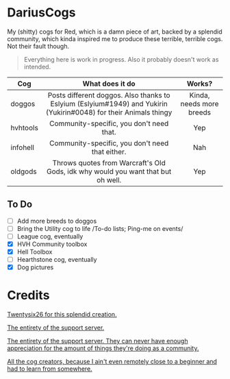 DariusCogs
======
My (shitty) cogs for Red, which is a damn piece of art, backed by a splendid community, which kinda inspired me to produce these terrible, terrible cogs. Not their fault though.
> Everything here is work in progress. Also it probably doesn't work as intended. 

| Cog           | What does it do        | Works? |
| ------------- |:----------------------:| :-----:|
| doggos        | Posts different doggos. Also thanks to Eslyium (Eslyium#1949) and Yukirin (Yukirin#0048) for their Animals thingy |  Kinda, needs more breeds |
| hvhtools | Community-specific, you don't need that. | Yep |
| infohell | Community-specific, you don't need that either. | Nah |
| oldgods | Throws quotes from Warcraft's Old Gods, idk why would you want that but oh well. | Yep |

To Do
-----
- [ ] Add more breeds to doggos
- [ ] Bring the Utility cog to life /To-do lists; Ping-me on events/
- [ ] League cog, eventually
- [x] HVH Community toolbox
- [x] Hell Toolbox
- [ ] Hearthstone cog, eventually
- [x] Dog pictures

Credits
=======
[Twentysix26 for this splendid creation.](https://github.com/Twentysix26)

[The entirety of the support server.](https://discord.gg/GET4DVk)

[The entirety of the support server. They can never have enough appreciation for the amount of things they're doing as a community.](https://discord.gg/GET4DVk)

[All the cog creators, because I ain't even remotely close to a beginner and had to learn from somewhere.](https://github.com/Cog-Creators)
